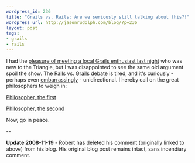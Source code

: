 ```yaml
---
wordpress_id: 236
title: "Grails vs. Rails: Are we seriously still talking about this?!"
wordpress_url: http://jasonrudolph.com/blog/?p=236
layout: post
tags:
- grails
- rails
---
```

I had the [pleasure of meeting a local Grails enthusiast last night](http://twitter.com/jasonrudolph/status/1010492093 "Twitter / Jason Rudolph: Checking out @robertfischer's Grails presentation at TriJUG") who was new to the Triangle, but I was disappointed to see the same old argument spoil the show.  The <a class="tag" href="#" name="jasonrudolph.com/blog &raquo; Rails">Rails</a> vs. <a class="tag" href="#" name="jasonrudolph.com/blog &raquo; Grails">Grails</a> debate is tired, and it's curiously - perhaps even [embarrassingly](http://blog.enfranchisedmind.com/2008/11/intro-to-grails-presentation-slides//#comment-33865 "Enfranchised Mind &raquo; &#8220;Intro to Grails&#8221; Presentation Slides") - unidirectional. I hereby call on the great philosophers to weigh in:

[Philosopher, the first](http://www.youtube.com/watch?v=aMfr2CgIPhg "YouTube: Rodney King - Can We All Get Along...")

[Philosopher, the second](http://www.vanderburg.org/Blog/Software/Development/koan.blog "Glenn Vanderburg: Six of One, a Half Dozen of the Other")

Now, go in peace.

--

**Update 2008-11-19** - Robert has deleted his comment (originally linked to above) from his blog.  His original blog post remains intact, sans incendiary comment.
